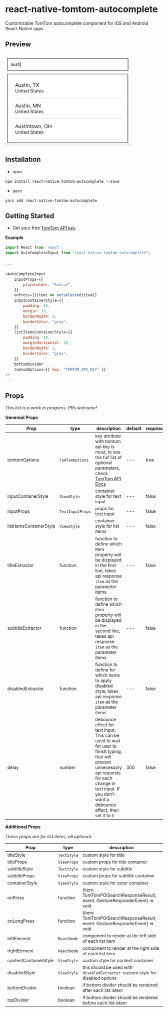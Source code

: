 # react-native-tomtom-autocomplete

Customizable TomTom autocomplete component for iOS and Android React-Native apps

## Preview

![](https://raw.githubusercontent.com/pROFESOR11/react-native-tomtom-autocomplete/master/assets/ss1.jpeg)

## Installation

- npm

```
npm install react-native-tomtom-autocomplete --save
```

- yarn

```
yarn add react-native-tomtom-autocomplete
```

## Getting Started

- Get your free [TomTom API key](https://developer.tomtom.com/).

**Example**

```js
import React from 'react';
import AutoCompleteInput from "react-native-tomtom-autocomplete";

...

<AutoCompleteInput
    inputProps={{
        placeholder: "Search",
    }}
    onPress={(item) => setselected(item)}
    inputContainerStyle={{
        padding: 10,
        margin: 10,
        borderWidth: 2,
        borderColor: "grey",
    }}
    listItemsContainerStyle={{
        padding: 10,
        marginHorizontal: 10,
        borderWidth: 2,
        borderColor: "grey",
    }}
    bottomDivider
    tomtomOptions={{ key: "TOMTOM_API_KEY" }}
/>
...
```

## Props

_This list is a work in progress. PRs welcome!_

**Genereal Props**

| Prop                    | type             | description                                                                                                                                                                                                           | default | required |
| ----------------------- | ---------------- | --------------------------------------------------------------------------------------------------------------------------------------------------------------------------------------------------------------------- | ------- | -------- |
| tomtomOptions           | `TomTomOptions`  | key attribute with tomtom api key is must, to see the full list of optional parameters, check [TomTom API Docs](https://developer.tomtom.com/search-api/search-api-documentation-search/fuzzy-search)                 | ---     | true     |
| inputContainerStyle     | `ViewStyle`      | container style for text input                                                                                                                                                                                        | ---     | false    |
| inputProps              | `TextInputProps` | props for text input                                                                                                                                                                                                  | ---     | false    |
| listItemsContainerStyle | `ViewStyle`      | container style for list items                                                                                                                                                                                        | ---     | false    |
| titleExtractor          | function         | function to define which item property will be displayed in the first line, takes api response `item` as the parameter items                                                                                          | ---     | false    |
| subtitleExtractor       | function         | function to define which item property will be displayed in the second line, takes api response `item` as the parameter items                                                                                         | ---     | false    |
| disabledExtractor       | function         | function to define for which items to apply disabled style, takes api response `item` as the parameter items                                                                                                          | ---     | false    |
| delay                   | number           | debounce effect for text input. This can be used to wait for user to finish typing, that will prevent unnecessary api requests for each change in text input. If you don't want a debounce effect, then set it to `0` | 300     | false    |

**Additional Props**

_These props are for list items, all optional._

| Prop                  | type        | description                                                                      |
| --------------------- | ----------- | -------------------------------------------------------------------------------- |
| titleStyle            | `TextStyle` | custom style for title                                                           |
| titleProps            | `ViewProps` | custom props for title container                                                 |
| subtitleStyle         | `TextStyle` | custom style for subtitle                                                        |
| subtitleProps         | `ViewProps` | custom props for subtitle container                                              |
| containerStyle        | `ViewStyle` | custom style for outer container                                                 |
| onPress               | function    | (item: TomTomPOISearchResponseResult, event: GestureResponderEvent) => void      |
| onLongPress           | function    | (item: TomTomPOISearchResponseResult, event: GestureResponderEvent) => void      |
| leftElement           | `ReactNode` | component to render at the left side of each list item                           |
| rightElement          | `ReactNode` | component to render at the right side of each list item                          |
| contentContainerStyle | `ViewStyle` | custom style for content container                                               |
| disabledStyle         | `ViewStyle` | this should be used with  `disabledExtractor`. custom style for disabled options |
| bottomDivider         | boolean     | if bottom divider should be rendered after each list istem                       |
| topDivider            | boolean     | if bottom divider should be rendered before each list istem                      |
